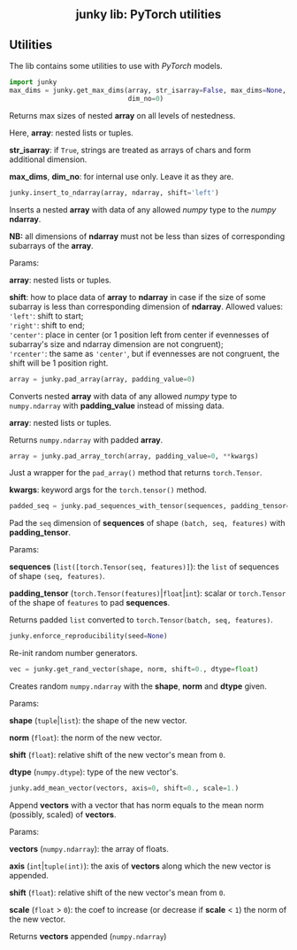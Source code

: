 <h2 align="center">junky lib: PyTorch utilities</h2>

## Utilities

The lib contains some utilities to use with *PyTorch* models.

```python
import junky
max_dims = junky.get_max_dims(array, str_isarray=False, max_dims=None,
                              dim_no=0)
```
Returns max sizes of nested **array** on all levels of nestedness.

Here, **array**: nested lists or tuples.

**str_isarray**: if `True`, strings are treated as arrays of chars and form
additional dimension.

**max_dims**, **dim_no**: for internal use only. Leave it as they are.

```python
junky.insert_to_ndarray(array, ndarray, shift='left')
```
Inserts a nested **array** with data of any allowed *numpy* type to the
*numpy* **ndarray**.

**NB:** all dimensions of **ndarray** must not be less than sizes of
corresponding subarrays of the **array**.

Params:

**array**: nested lists or tuples.

**shift**: how to place data of **array** to **ndarray** in case if the size
of some subarray is less than corresponding dimension of **ndarray**. Allowed
values:<br/>
`'left'`: shift to start;<br/>
`'right'`: shift to end;<br/>
`'center'`: place in center (or 1 position left from center if evennesses of
subarray's size and ndarray dimension are not congruent);<br/>
`'rcenter'`: the same as `'center'`, but if evennesses are not congruent, the
shift will be 1 position right.

```python
array = junky.pad_array(array, padding_value=0)
```
Converts nested **array** with data of any allowed *numpy* type to
`numpy.ndarray` with **padding_value** instead of missing data.

**array**: nested lists or tuples.

Returns `numpy.ndarray` with padded **array**.

```python
array = junky.pad_array_torch(array, padding_value=0, **kwargs)
```
Just a wrapper for the `pad_array()` method that returns `torch.Tensor`.

**kwargs**: keyword args for the `torch.tensor()` method.

```python
padded_seq = junky.pad_sequences_with_tensor(sequences, padding_tensor=0.)
```
Pad the `seq` dimension of **sequences** of shape `(batch, seq, features)`
with **padding_tensor**.

Params:

**sequences** (`list([torch.Tensor(seq, features)]`): the `list` of sequences
of shape `(seq, features)`.

**padding_tensor** (`torch.Tensor(features)`|`float`|`int`): scalar or
`torch.Tensor` of the shape of `features` to pad **sequences**.

Returns padded `list` converted to `torch.Tensor(batch, seq, features)`.

```python
junky.enforce_reproducibility(seed=None)
```
Re-init random number generators.

```python
vec = junky.get_rand_vector(shape, norm, shift=0., dtype=float)
```
Creates random `numpy.ndarray` with the **shape**, **norm** and **dtype**
given.

Params:

**shape** (`tuple`|`list`): the shape of the new vector.

**norm** (`float`): the norm of the new vector.

**shift** (`float`): relative shift of the new vector's mean from `0`.

**dtype** (`numpy.dtype`): type of the new vector's.

```python
junky.add_mean_vector(vectors, axis=0, shift=0., scale=1.)
```
Append **vectors** with a vector that has norm equals to the mean norm
(possibly, scaled) of **vectors**.

Params:

**vectors** (`numpy.ndarray`): the array of floats.

**axis** (`int`|`tuple(int)`): the axis of **vectors** along which the new
vector is appended.

**shift** (`float`): relative shift of the new vector's mean from `0`.

**scale** (`float` > `0`): the coef to increase (or decrease if **scale** <
`1`) the norm of the new vector.

Returns **vectors** appended (`numpy.ndarray`)
